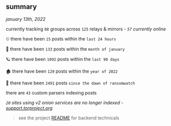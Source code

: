 
## summary
_january 13th, 2022_

currently tracking `88` groups across `125` relays & mirrors - _`57` currently online_

⏲ there have been `15` posts within the `last 24 hours`

🦈 there have been `133` posts within the `month of january`

🪐 there have been `1092` posts within the `last 90 days`

🏚 there have been `129` posts within the `year of 2022`

🦕 there have been `2491` posts `since the dawn of ransomwatch`

there are `43` custom parsers indexing posts

_`20` sites using v2 onion services are no longer indexed - [support.torproject.org](https://support.torproject.org/onionservices/v2-deprecation/)_

> see the project [README](https://github.com/thetanz/ransomwatch#ransomwatch--) for backend technicals
